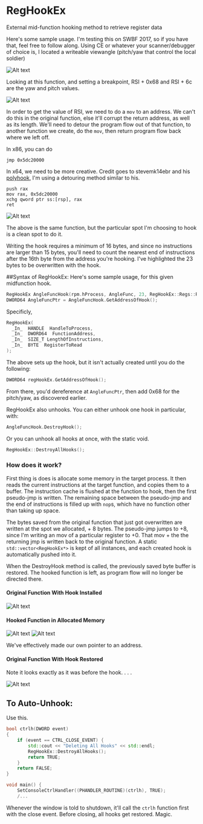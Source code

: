# RegHookEx
External mid-function hooking method to retrieve register data


Here's some sample usage.  I'm testing this on SWBF 2017, so if you have that, feel free to follow along.
Using CE or whatever your scanner/debugger of choice is, I located a writeable viewangle (pitch/yaw that control the local soldier)

![Alt text](https://s18.postimg.org/qbwtabdx5/image.png "Function where viewangle is written")

Looking at this function, and setting a breakpoint, RSI + 0x68 and RSI + 6c are the yaw and pitch values.

![Alt text](https://s18.postimg.org/d7r8xy6jd/image.png "Another view with Reclass.NET")

In order to get the value of RSI, we need to do a `mov` to an address.  We can't do this in the original function, else it'll corrupt the return address, as well as its length.  We'll need to detour the program flow out of that function, to another function we create, do the `mov`, then return program flow back where we left off.

In x86, you can do
```Assembly
jmp 0x5dc20000
```

In x64, we need to be more creative.  Credit goes to stevemk14ebr and his [polyhook](https://github.com/stevemk14ebr/PolyHook), I'm using a detouring method similar to his.
```Assembly
push rax
mov rax, 0x5dc20000
xchg qword ptr ss:[rsp], rax
ret
```

![Alt text](https://s18.postimg.org/5gaiz5pgp/image.png )

The above is the same function, but the particular spot I'm choosing to hook is a clean spot to do it.

Writing the hook requires a minimum of 16 bytes, and since no instructions are larger than 15 bytes, you'll need to count the nearest end of instructions after the 16th byte from the address you're hooking.  I've highlighted the 23 bytes to be overwritten with the hook.

##Syntax of RegHookEx:
Here's some sample usage, for this given midfunction hook.
```c++
RegHookEx AngleFuncHook(rpm.hProcess, AngleFunc, 23, RegHookEx::Regs::RSI);
DWORD64 AngleFuncPtr = AngleFuncHook.GetAddressOfHook();
```
Specificly, 
```c++
RegHookEx(
  _In_  HANDLE  HandleToProcess,
  _In_  DWORD64  FunctionAddress,
  _In_  SIZE_T LengthOfInstructions,
  _In_  BYTE  RegisterToRead
);
```
The above sets up the hook, but it isn't actually created until you do the following:
```c++
DWORD64 regHookEx.GetAddressOfHook();
```
From there, you'd dereference at `AngleFuncPtr`, then add 0x68 for the pitch/yaw, as discovered earlier.

RegHookEx also unhooks.  You can either unhook one hook in particular, with:
```c++
AngleFuncHook.DestroyHook();
```
Or you can unhook all hooks at once, with the static void.
```c++
RegHookEx::DestroyAllHooks();
```

### How does it work?

First thing is does is allocate some memory in the target process.  It then reads the current instructions at the target function, and copies them to a buffer.  The instruction cache is flushed at the function to hook, then the first pseudo-jmp is written.  The remaining space between the pseudo-jmp and the end of instructions is filled up with `nop`s, which have no function other than taking up space.

The bytes saved from the original function that just got overwritten are written at the spot we allocated, + 8 bytes.  The pseudo-jmp jumps to +8, since I'm writing an mov of a particular register to +0.  That mov + the the returning jmp is written back to the original function.  A static `std::vector<RegHookEx*>` is kept of all instances, and each created hook is automatically pushed into it.

When the DestroyHook method is called, the previously saved byte buffer is restored.  The hooked function is left, as program flow will no longer be directed there.


#### Original Function With Hook Installed

![Alt text](https://s18.postimg.org/z1twazvcp/image.png )

#### Hooked Function in Allocated Memory

![Alt text](https://s18.postimg.org/l85jm3ndl/image.png )
![Alt text](https://s18.postimg.org/vuzcrnszt/image.png )

We've effectively made our own pointer to an address.

#### Original Function With Hook Restored

Note it looks exactly as it was before the hook. . . .

![Alt text](https://s18.postimg.org/5mo82iltl/image.png )


## To Auto-Unhook:

Use this.
```C++
bool ctrlh(DWORD event)
{
	if (event == CTRL_CLOSE_EVENT) {
		std::cout << "Deleting All Hooks" << std::endl;
		RegHookEx::DestroyAllHooks();
		return TRUE;
	}
	return FALSE;
}

void main() {
	SetConsoleCtrlHandler((PHANDLER_ROUTINE)(ctrlh), TRUE);
	/...
```
Whenever the window is told to shutdown, it'll call the `ctrlh` function first with the close event.
Before closing, all hooks get restored.  Magic.



